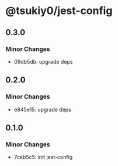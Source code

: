 # @tsukiy0/jest-config

## 0.3.0

### Minor Changes

- 09db5db: upgrade deps

## 0.2.0

### Minor Changes

- e845e15: upgrade deps

## 0.1.0

### Minor Changes

- 7ceb5c5: init jest-config
